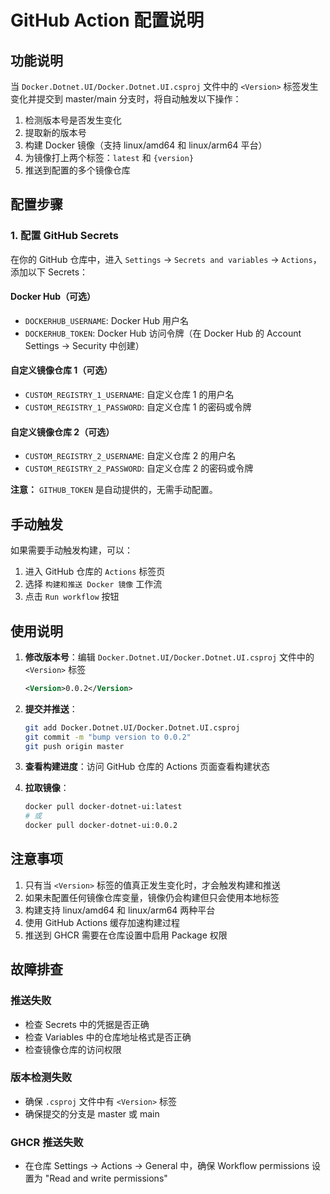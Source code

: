 # GitHub Action 配置说明

## 功能说明

当 `Docker.Dotnet.UI/Docker.Dotnet.UI.csproj` 文件中的 `<Version>` 标签发生变化并提交到 master/main 分支时，将自动触发以下操作：

1. 检测版本号是否发生变化
2. 提取新的版本号
3. 构建 Docker 镜像（支持 linux/amd64 和 linux/arm64 平台）
4. 为镜像打上两个标签：`latest` 和 `{version}`
5. 推送到配置的多个镜像仓库

## 配置步骤

### 1. 配置 GitHub Secrets

在你的 GitHub 仓库中，进入 `Settings` -> `Secrets and variables` -> `Actions`，添加以下 Secrets：

#### Docker Hub（可选）
- `DOCKERHUB_USERNAME`: Docker Hub 用户名
- `DOCKERHUB_TOKEN`: Docker Hub 访问令牌（在 Docker Hub 的 Account Settings -> Security 中创建）

#### 自定义镜像仓库 1（可选）
- `CUSTOM_REGISTRY_1_USERNAME`: 自定义仓库 1 的用户名
- `CUSTOM_REGISTRY_1_PASSWORD`: 自定义仓库 1 的密码或令牌

#### 自定义镜像仓库 2（可选）
- `CUSTOM_REGISTRY_2_USERNAME`: 自定义仓库 2 的用户名
- `CUSTOM_REGISTRY_2_PASSWORD`: 自定义仓库 2 的密码或令牌

**注意：** `GITHUB_TOKEN` 是自动提供的，无需手动配置。

## 手动触发

如果需要手动触发构建，可以：
1. 进入 GitHub 仓库的 `Actions` 标签页
2. 选择 `构建和推送 Docker 镜像` 工作流
3. 点击 `Run workflow` 按钮

## 使用说明

1. **修改版本号**：编辑 `Docker.Dotnet.UI/Docker.Dotnet.UI.csproj` 文件中的 `<Version>` 标签
   ```xml
   <Version>0.0.2</Version>
   ```

2. **提交并推送**：
   ```bash
   git add Docker.Dotnet.UI/Docker.Dotnet.UI.csproj
   git commit -m "bump version to 0.0.2"
   git push origin master
   ```

3. **查看构建进度**：访问 GitHub 仓库的 Actions 页面查看构建状态

4. **拉取镜像**：
   ```bash
   docker pull docker-dotnet-ui:latest
   # 或
   docker pull docker-dotnet-ui:0.0.2
   ```

## 注意事项

1. 只有当 `<Version>` 标签的值真正发生变化时，才会触发构建和推送
2. 如果未配置任何镜像仓库变量，镜像仍会构建但只会使用本地标签
3. 构建支持 linux/amd64 和 linux/arm64 两种平台
4. 使用 GitHub Actions 缓存加速构建过程
5. 推送到 GHCR 需要在仓库设置中启用 Package 权限

## 故障排查

### 推送失败
- 检查 Secrets 中的凭据是否正确
- 检查 Variables 中的仓库地址格式是否正确
- 检查镜像仓库的访问权限

### 版本检测失败
- 确保 `.csproj` 文件中有 `<Version>` 标签
- 确保提交的分支是 master 或 main

### GHCR 推送失败
- 在仓库 Settings -> Actions -> General 中，确保 Workflow permissions 设置为 "Read and write permissions"
